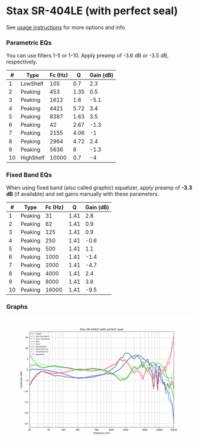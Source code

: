 # Stax SR-404LE (with perfect seal)
See [usage instructions](https://github.com/jaakkopasanen/AutoEq#usage) for more options and info.

### Parametric EQs
You can use filters 1-5 or 1-10. Apply preamp of -3.6 dB or -3.5 dB, respectively.

|   # | Type      |   Fc (Hz) |    Q |   Gain (dB) |
|-----|-----------|-----------|------|-------------|
|   1 | LowShelf  |       105 | 0.7  |         2.3 |
|   2 | Peaking   |       453 | 1.35 |         0.5 |
|   3 | Peaking   |      1612 | 1.6  |        -5.1 |
|   4 | Peaking   |      4421 | 5.72 |         3.4 |
|   5 | Peaking   |      8387 | 1.63 |         3.5 |
|   6 | Peaking   |        42 | 2.67 |        -1.3 |
|   7 | Peaking   |      2155 | 4.06 |        -1   |
|   8 | Peaking   |      2964 | 4.72 |         2.4 |
|   9 | Peaking   |      5636 | 6    |        -1.3 |
|  10 | HighShelf |     10000 | 0.7  |        -4   |

### Fixed Band EQs
When using fixed band (also called graphic) equalizer, apply preamp of **-3.3 dB** (if available) and set gains manually with these parameters.

|   # | Type    |   Fc (Hz) |    Q |   Gain (dB) |
|-----|---------|-----------|------|-------------|
|   1 | Peaking |        31 | 1.41 |         2.8 |
|   2 | Peaking |        62 | 1.41 |         0.9 |
|   3 | Peaking |       125 | 1.41 |         0.9 |
|   4 | Peaking |       250 | 1.41 |        -0.6 |
|   5 | Peaking |       500 | 1.41 |         1.1 |
|   6 | Peaking |      1000 | 1.41 |        -1.4 |
|   7 | Peaking |      2000 | 1.41 |        -4.7 |
|   8 | Peaking |      4000 | 1.41 |         2.4 |
|   9 | Peaking |      8000 | 1.41 |         3.6 |
|  10 | Peaking |     16000 | 1.41 |        -9.5 |

### Graphs
![](./Stax%20SR-404LE%20(with%20perfect%20seal).png)
